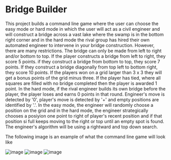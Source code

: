 # Bridge Builder
This project builds a command line game where the user can choose the easy mode or hard mode in which the user will act as a civil engineer and will construct a bridge across a vast lake where the swamp is in the bottom right corner and in the hard mode the rival group has hired their own automated engineer to intervene in your bridge construction. However, there are many restrictions. The bridge can only be made from left to right and/or bottom to top. If the player constructs a bridge from left to right, they score 5 points. if they construct a bridge from bottom to top, they score 7 points. If they construct a bridge diagonally from top left to bottom right, they score 10 points. If the players won on a grid larger than 3 x 3 they will get a bonus points of the grid minus three. If the player has tied, where all squares are filled with no bridge completed then the player is awarded 1 point. In the hard mode, if the rival engineer builds its own bridge before the player, the player loses and earns 0 points in that round. Engineer's move is detected by '0', player's move is detected by '+' and empty positions are identified by '.'. In the easy mode, the engineer will randomly choose a position on the grid and in the hard mode, the engineer strategically chooses a posiyion one point to right of player's recent position and if that position si full keeps moving to the right or top until an empty spot is found. The engineer's algorithm will be using a rightward and top down search. 

The following image is an example of what the command line game will look like 

![image](https://github.com/simrank13/bridgebuilder/assets/132793467/4cdd7da4-59fd-489d-a623-cec566be9e48)
![image](https://github.com/simrank13/bridgebuilder/assets/132793467/6c9cb2c5-65fb-4775-9f20-3c9c92b9e739)
![image](https://github.com/simrank13/bridgebuilder/assets/132793467/734e5947-78de-47a8-b882-2a8f69197875)




